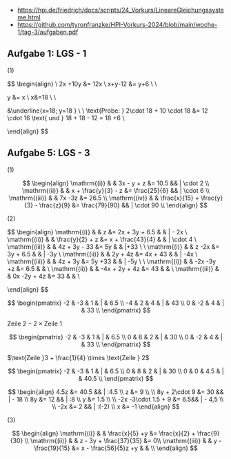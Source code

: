 - https://hpi.de/friedrich/docs/scripts/24_Vorkurs/LineareGleichungssysteme.html
- https://github.com/tyronfranzke/HPI-Vorkurs-2024/blob/main/woche-1/tag-3/aufgaben.pdf

## Aufgabe 1: LGS - 1
(1)

$$
 \begin{align} \\
 2x +10y &= 12x  \\
x+y-12 &= y+6   \\ \\

y &= x  \\
x&=18   \\ \\

&\underline{x=18; y=18 } \\ \\
\text{Probe: } 2\cdot 18 + 10 \cdot 18 &= 12 \cdot 16 \text{ und } 18 + 18 - 12 = 18 +6 \\
 
 \end{align}
$$

## Aufgabe 5: LGS - 3

(1)

$$
\begin{align}
\mathrm{(i)}   &  & 3x - y + z &= 10.5 && | \cdot 2 \\
\mathrm{(ii)}  &  & x + \frac{y}{3} - z &= \frac{25}{6} && | \cdot 6 \\
\mathrm{(iii)}  &  & 7x -3z &= 26.5 \\
\mathrm{(iv)}  &  & \frac{x}{15} + \frac{y}{3} - \frac{z}{9} &= \frac{79}{90} && | \cdot 90 \\
\end{align}
$$

(2)

$$
\begin{align}
\mathrm{(i)}  &  &  z &= 2x + 3y + 6.5  &  & | - 2x  \\
\mathrm{(ii)}  &  &  \frac{y}{2} + z &= x + \frac{43}{4}  &  & | \cdot 4  \\
\mathrm{(iii)} &  & 4z + 3y - 33 &= 5y  &  & |+33  \\
 \\
\mathrm{(i)}  &  &  z -2x &=  3y + 6.5  &  &  | -3y \\
\mathrm{(ii)}  &  &  2y + 4z &= 4x + 43  &  & | -4x  \\
\mathrm{(iii)} &  & 4z + 3y  &= 5y +33  &  &  | -5y \\ 
 \\
\mathrm{(i)}  &  & -2x   -3y +z &=   6.5  &  &  \\
\mathrm{(ii)}  &  &  -4x + 2y + 4z &=  43  &  &  \\
\mathrm{(iii)} &  & 0x -2y + 4z   &= 33  &  &   \\

\end{align}
$$

$$
\begin{pmatrix}
-2 & -3 & 1 & | & 6.5 \\ 
-4 & 2  & 4 & | & 43  \\
0 & -2 & 4 & | & 33 \\
\end{pmatrix}
$$


 $\text{Zeile }2 - 2 \times \text{Zeile } 1$


$$
\begin{pmatrix}
-2 & -3 & 1 & | & 6.5 \\ 
0 & 8  & 2 & | & 30  \\
0 & -2 & 4 & | & 33 \\
\end{pmatrix}
$$


 $\text{Zeile }3 + \frac{1}{4} \times \text{Zeile } 2$


$$
\begin{pmatrix}
-2 & -3 & 1 & | & 6.5 \\ 
0  & 8  & 2 & | & 30  \\
0  & 0 & 4.5 & | & 40.5 \\
\end{pmatrix}
$$


$$
\begin{align}
4.5z &= 40.5 && | :4.5 \\
z &= 9 \\
 \\
8y + 2\cdot 9 &= 30 && | - 18 \\ 
8y &= 12 && | :8 \\
y &= 1.5  \\
 \\
-2x -3\cdot 1.5 + 9 &= 6.5&& | - 4,5 \\ \\
-2x &= 2 && | :(-2) \\
x &= -1
\end{align}
$$

(3)

$$
\begin{align}
\mathrm{(i)}  &  &  \frac{x}{5} +y &= \frac{x}{2} + \frac{9}{30} \\
\mathrm{(ii)}  &  &  z - 3y + \frac{37}{35} &= 0\\
\mathrm{(iii)} &  & y - \frac{19}{15} &= x - \frac{56}{5}z +y &  & \\
\end{align}
$$